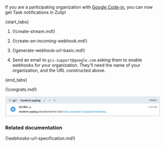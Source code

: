 If you are a participating organization with
[Google Code-in](https://developers.google.com/open-source/gci/),
you can now get Task notifications in Zulip!

{start_tabs}

1. {!create-stream.md!}

1. {!create-an-incoming-webhook.md!}

1. {!generate-webhook-url-basic.md!}

1. Send an email to `gci-support@google.com` asking them to enable webhooks
   for your organization. They'll need the name of your organization, and
   the URL constructed above.

{end_tabs}

{!congrats.md!}

![](/static/images/integrations/gci/001.png)

### Related documentation

{!webhooks-url-specification.md!}